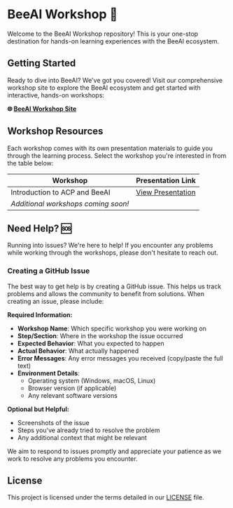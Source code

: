 # BeeAI Workshop 🐝

Welcome to the BeeAI Workshop repository! This is your one-stop destination for hands-on learning experiences with the BeeAI ecosystem.

## Getting Started

Ready to dive into BeeAI? We've got you covered! Visit our comprehensive workshop site to explore the BeeAI ecosystem and get started with interactive, hands-on workshops:

**🌐 [BeeAI Workshop Site](https://ibm.github.io/beeai-workshop/)**

## Workshop Resources

Each workshop comes with its own presentation materials to guide you through the learning process. Select the workshop you're interested in from the table below:

| Workshop | Presentation Link |
|----------|------------------|
| Introduction to ACP and BeeAI | [View Presentation](https://ibm.box.com/v/acp-beeai-workshop-deck) |
| *Additional workshops coming soon!* | |

## Need Help? 🆘

Running into issues? We're here to help! If you encounter any problems while working through the workshops, please don't hesitate to reach out.

### Creating a GitHub Issue

The best way to get help is by creating a GitHub issue. This helps us track problems and allows the community to benefit from solutions. When creating an issue, please include:

**Required Information:**
- **Workshop Name**: Which specific workshop you were working on
- **Step/Section**: Where in the workshop the issue occurred
- **Expected Behavior**: What you expected to happen
- **Actual Behavior**: What actually happened
- **Error Messages**: Any error messages you received (copy/paste the full text)
- **Environment Details**: 
  - Operating system (Windows, macOS, Linux)
  - Browser version (if applicable)
  - Any relevant software versions

**Optional but Helpful:**
- Screenshots of the issue
- Steps you've already tried to resolve the problem
- Any additional context that might be relevant

We aim to respond to issues promptly and appreciate your patience as we work to resolve any problems you encounter.

## License

This project is licensed under the terms detailed in our [LICENSE](./LICENSE) file.
